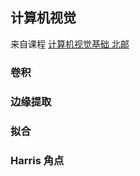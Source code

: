 ## 计算机视觉

来自课程 [计算机视觉基础 北邮](https://www.bilibili.com/video/BV1nz4y197Qv)

### 卷积

### 边缘提取

### 拟合

### Harris 角点